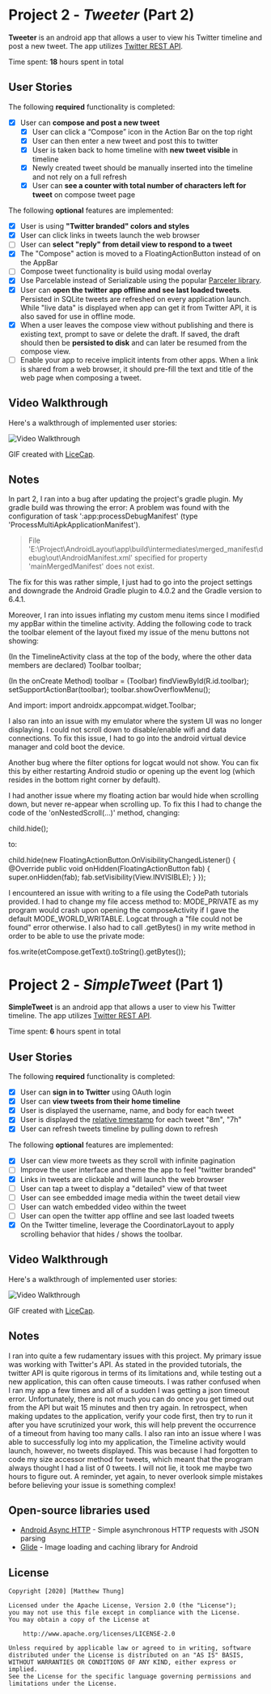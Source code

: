 # Project 2 - *Tweeter* (Part 2)

**Tweeter** is an android app that allows a user to view his Twitter timeline and post a new tweet. The app utilizes [Twitter REST API](https://dev.twitter.com/rest/public).

Time spent: **18** hours spent in total

## User Stories

The following **required** functionality is completed:

- [x] User can **compose and post a new tweet**
  - [x] User can click a “Compose” icon in the Action Bar on the top right
  - [x] User can then enter a new tweet and post this to twitter
  - [x] User is taken back to home timeline with **new tweet visible** in timeline
  - [x] Newly created tweet should be manually inserted into the timeline and not rely on a full refresh
  - [x] User can **see a counter with total number of characters left for tweet** on compose tweet page

The following **optional** features are implemented:

- [x] User is using **"Twitter branded" colors and styles**
- [x] User can click links in tweets launch the web browser 
- [ ] User can **select "reply" from detail view to respond to a tweet**
- [x] The "Compose" action is moved to a FloatingActionButton instead of on the AppBar
- [ ] Compose tweet functionality is build using modal overlay
- [x] Use Parcelable instead of Serializable using the popular [Parceler library](http://guides.codepath.org/android/Using-Parceler).
- [x] User can **open the twitter app offline and see last loaded tweets**. Persisted in SQLite tweets are refreshed on every application launch. While "live data" is displayed when app can get it from Twitter API, it is also saved for use in offline mode.
- [x] When a user leaves the compose view without publishing and there is existing text, prompt to save or delete the draft. If saved, the draft should then be **persisted to disk** and can later be resumed from the compose view.
- [ ] Enable your app to receive implicit intents from other apps. When a link is shared from a web browser, it should pre-fill the text and title of the web page when composing a tweet. 

## Video Walkthrough

Here's a walkthrough of implemented user stories:

<img src='SimpleTweet2.gif' title='Video Walkthrough' width='' alt='Video Walkthrough' />

GIF created with [LiceCap](http://www.cockos.com/licecap/).

## Notes
In part 2, I ran into a bug after updating the project's gradle plugin. My gradle build was throwing the error: 
A problem was found with the configuration of task ':app:processDebugManifest' (type 'ProcessMultiApkApplicationManifest').
> File 'E:\Project\AndroidLayout\app\build\intermediates\merged_manifest\debug\out\AndroidManifest.xml' specified for property 'mainMergedManifest' does not exist.

The fix for this was rather simple, I just had to go into the project settings and downgrade the Android Gradle plugin to 4.0.2 and the Gradle version to 6.4.1.

Moreover, I ran into issues inflating my custom menu items since I modified my appBar within the timeline activity. Adding the following code
to track the toolbar element of the layout fixed my issue of the menu buttons not showing:

(In the TimelineActivity class at the top of the body, where the other data members are declared)
Toolbar toolbar; 

(In the onCreate Method)
        toolbar = (Toolbar) findViewById(R.id.toolbar);
        setSupportActionBar(toolbar);
        toolbar.showOverflowMenu();

And import:
import androidx.appcompat.widget.Toolbar;

I also ran into an issue with my emulator where the system UI was no longer displaying. I could not scroll down to disable/enable
wifi and data connections. To fix this issue, I had to go into the android virtual device manager and cold boot the device.

Another bug where the filter options for logcat would not show. You can fix this by either restarting Android studio or opening up the
event log (which resides in the bottom right corner by default).

I had another issue where my floating action bar would hide when scrolling down, but never re-appear when scrolling up.
To fix this I had to change the code of the 'onNestedScroll(...)' method, changing:

child.hide();  

to:

child.hide(new FloatingActionButton.OnVisibilityChangedListener() {
        @Override
        public void onHidden(FloatingActionButton fab) {
            super.onHidden(fab);
            fab.setVisibility(View.INVISIBLE);
        }
    });

I encountered an issue with writing to a file using the CodePath tutorials provided. I had to change my file access method to: MODE_PRIVATE
as my program would crash upon opening the composeActivity if I gave the default MODE_WORLD_WRITABLE. Logcat through a "file could not be found"
error otherwise. I also had to call .getBytes() in my write method in order to be able to use the private mode:

fos.write(etCompose.getText().toString().getBytes());

# Project 2 - *SimpleTweet* (Part 1)

**SimpleTweet** is an android app that allows a user to view his Twitter timeline. The app utilizes [Twitter REST API](https://dev.twitter.com/rest/public).

Time spent: **6** hours spent in total

## User Stories

The following **required** functionality is completed:

- [x] User can **sign in to Twitter** using OAuth login
- [x]	User can **view tweets from their home timeline**
  - [x] User is displayed the username, name, and body for each tweet
  - [x] User is displayed the [relative timestamp](https://gist.github.com/nesquena/f786232f5ef72f6e10a7) for each tweet "8m", "7h"
- [x] User can refresh tweets timeline by pulling down to refresh

The following **optional** features are implemented:

- [x] User can view more tweets as they scroll with infinite pagination
- [ ] Improve the user interface and theme the app to feel "twitter branded"
- [x] Links in tweets are clickable and will launch the web browser
- [ ] User can tap a tweet to display a "detailed" view of that tweet
- [ ] User can see embedded image media within the tweet detail view
- [ ] User can watch embedded video within the tweet
- [ ] User can open the twitter app offline and see last loaded tweets
- [x] On the Twitter timeline, leverage the CoordinatorLayout to apply scrolling behavior that hides / shows the toolbar.

## Video Walkthrough

Here's a walkthrough of implemented user stories:

<img src='SimpleTweet.gif' title='Video Walkthrough' width='' alt='Video Walkthrough' />

GIF created with [LiceCap](http://www.cockos.com/licecap/).

## Notes

I ran into quite a few rudamentary issues with this project. My primary issue was working with Twitter's API. As stated in the provided tutorials, the twitter API is quite rigorous in terms of its limitations and, while testing out a new application, this can often cause timeouts. I was rather confused when I ran my app a few times and all of a sudden I was getting a json timeout error. Unfortunately, there is not much you can do once you get timed out from the API but wait 15 minutes and then try again. In retrospect, when making updates to the application, verify your code first, then try to run it after you have scrutinized your work, this will help prevent the occurrence of a timeout from having too many calls. I also ran into an issue where I was able to successfully log into my application, the Timeline activity would launch, however, no tweets displayed. This was because I had forgotten to code my size accessor method for tweets, which meant that the program always thought I had a list of 0 tweets. I will not lie, it took me maybe two hours to figure out. A reminder, yet again, to never overlook simple mistakes before believing your issue is something complex!

## Open-source libraries used

- [Android Async HTTP](https://github.com/codepath/CPAsyncHttpClient) - Simple asynchronous HTTP requests with JSON parsing
- [Glide](https://github.com/bumptech/glide) - Image loading and caching library for Android

## License

    Copyright [2020] [Matthew Thung]

    Licensed under the Apache License, Version 2.0 (the "License");
    you may not use this file except in compliance with the License.
    You may obtain a copy of the License at

        http://www.apache.org/licenses/LICENSE-2.0

    Unless required by applicable law or agreed to in writing, software
    distributed under the License is distributed on an "AS IS" BASIS,
    WITHOUT WARRANTIES OR CONDITIONS OF ANY KIND, either express or implied.
    See the License for the specific language governing permissions and
    limitations under the License.
